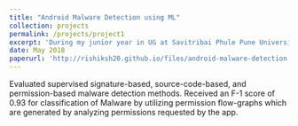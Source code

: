 ```yaml
---
title: "Android Malware Detection using ML"
collection: projects
permalink: /projects/project1
excerpt: 'During my junior year in UG at Savitribai Phule Pune University, India, I presented a seminar on Comparison of Various ML algorithms in detecting Android Malware.'
date: May 2018
paperurl: 'http://rishiksh20.github.io/files/android-malware-detection.pdf'
---
```


Evaluated supervised signature-based, source-code-based, and permission-based malware detection methods. Received an F-1 score of 0.93 for classification of Malware by utilizing permission flow-graphs which are generated by analyzing permissions requested by the app.